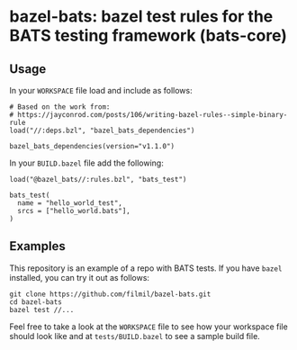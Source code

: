 # bazel-bats: bazel test rules for the BATS testing framework (bats-core)

## Usage

In your `WORKSPACE` file load and include as follows:

```
# Based on the work from:
# https://jayconrod.com/posts/106/writing-bazel-rules--simple-binary-rule
load("//:deps.bzl", "bazel_bats_dependencies")

bazel_bats_dependencies(version="v1.1.0")
```

In your `BUILD.bazel` file add the following:

```
load("@bazel_bats//:rules.bzl", "bats_test")

bats_test(
  name = "hello_world_test",
  srcs = ["hello_world.bats"],
)
```

## Examples

This repository is an example of a repo with BATS tests.  If you have `bazel`
installed, you can try it out as follows:

```console
git clone https://github.com/filmil/bazel-bats.git
cd bazel-bats
bazel test //...
```

Feel free to take a look at the `WORKSPACE` file to see how your workspace file
should look like and at `tests/BUILD.bazel` to see a sample build file.

